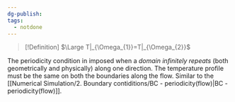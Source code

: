 ```yaml
---
dg-publish: 
tags:
  - notdone
---
```

>[!Definition]
>$\Large T|_{\Omega_{1}}=T|_{\Omega_{2}}$

The periodicity condition in imposed when a *domain infinitely repeats* (both geometrically and physically) along one direction. The temperature profile must be the same on both the boundaries along the flow.
Similar to the [[Numerical Simulation/2. Boundary contiditions/BC - periodicity(flow)|BC - periodicity(flow)]].
